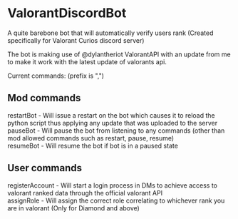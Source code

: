 # ValorantDiscordBot
A quite barebone bot that will automatically verify users rank (Created specifically for Valorant Curios discord server)

The bot is making use of @dylantheriot ValorantAPI with an update from me to make it work with the latest update of valorants api.

Current commands:
(prefix is ",")
## Mod commands 
restartBot - Will issue a restart on the bot which causes it to reload the python script thus applying any update that was uploaded to the server<br/>
pauseBot   - Will pause the bot from listening to any commands (other than mod allowed commands such as restart, pause, resume)<br/>
resumeBot  - Will resume the bot if bot is in a paused state

## User commands
registerAccount - Will start a login process in DMs to achieve access to valorant ranked data through the official valorant API<br/>
assignRole      - Will assign the correct role correlating to whichever rank you are in valorant (Only for Diamond and above)
